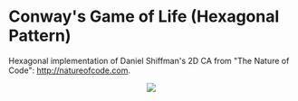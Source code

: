 Conway's Game of Life (Hexagonal Pattern)
=========================================

Hexagonal implementation of Daniel Shiffman's 2D CA from "The Nature of Code": 
http://natureofcode.com.

<p align="center">
  <img src="images/screenShot.jpg"/>
</p>

